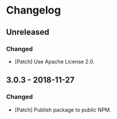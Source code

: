 # Changelog

## Unreleased

### Changed

-   [Patch] Use Apache License 2.0.

## 3.0.3 - 2018-11-27

### Changed

-   [Patch] Publish package to public NPM.
